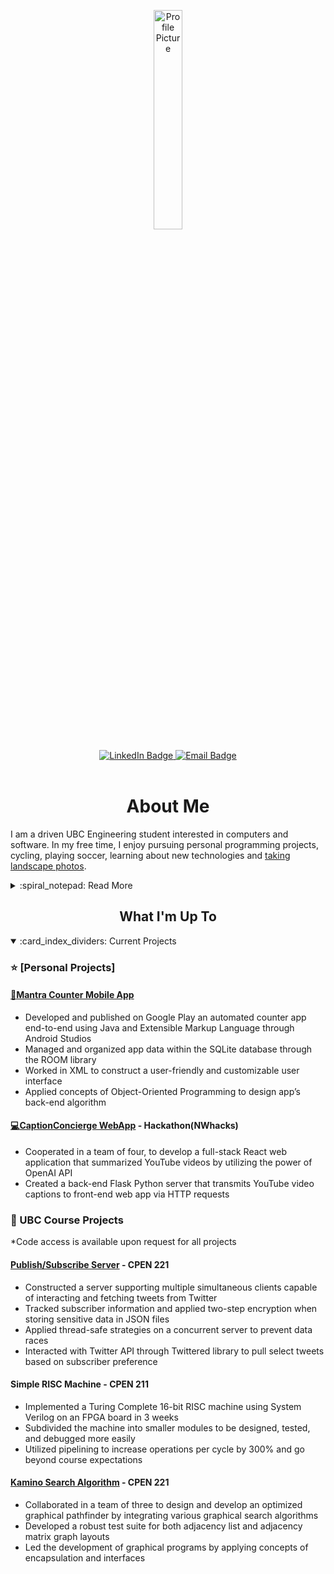 <!----- Picture & Links ----->

<p id="profile-picture" align="center">
  <img width=30% src="https://github.com/ElioDiNino/ElioDiNino/blob/master/profile.png" alt="Profile Picture">
</p>

<div id="badges" align="center">
  <a href="https://www.linkedin.com/in/richard-sun-6b5a16178/">
    <img src="https://img.shields.io/badge/LinkedIn-22242d?logo=linkedin&logoColor=white&style=for-the-badge" alt="LinkedIn Badge">
  </a>
  <a href="richardsun.gz@gmail.com">
    <img src="https://img.shields.io/badge/Email-22242d?style=for-the-badge&logo=gmail&logoColor=white" alt="Email Badge">
  </a>
</div>

<br/>

<!----- About Me ----->

<h1 align="center">About Me</h1>

I am a driven UBC Engineering student interested in computers and software. In my free time, I enjoy pursuing personal programming projects, cycling, playing soccer, learning about new technologies and [taking landscape photos](https://photography.eliodinino.com).

<details>
  <summary>:spiral_notepad: Read More</summary>
  
  <br/>
  
  One of my values is to always continue learning. To uphold this, I pursue projects that require me to learn new skills and I seek new experiences, often outside of my comfort zone. I also look to meet new people and challenge myself whenever I can. I believe that this continuous learning and seeking of challenges is important to my growth and adaptability.
  
  My hard-working nature and natural leadership skills make me a valuable team member who can both listen and lead if needed. Furthermore, my attention to detail and organizational skills contribute to the timely completion of high-quality deliverables. As a result of these core attributes, along with my past experiences and promising future, I was awarded full-ride scholarships to both UBC and McMaster University.

  
  ## :dart: Professional Goal
  I hope to use my current and future skills to pursue a career in the Computer Engineering field. To get there I am looking to try many different roles through co-ops and volunteering opportunities at UBC. Following this, I will seek a career that I am passionate about and one that makes a positive impact on the world.
  
</details>

<!----- Projects ----->

<h2 align="center">What I'm Up To</h2>

<details open>
  <summary>:card_index_dividers: Current Projects</summary>
  
  ### :star: [Personal Projects]
  #### [:iphone:Mantra Counter Mobile App](https://github.com/Richard1688Sun/MantraCounter)
  - Developed and published on Google Play an automated counter app end-to-end using Java and Extensible Markup Language through Android Studios
  - Managed and organized app data within the SQLite database through the ROOM library
  - Worked in XML to construct a user-friendly and customizable user interface
  - Applied concepts of Object-Oriented Programming to design app’s back-end algorithm
  
  #### [:computer:CaptionConcierge WebApp](https://github.com/afahimi/CaptionConcierge-NWHacks2023) - Hackathon(NWhacks)
  - Cooperated in a team of four, to develop a full-stack React web application that summarized YouTube videos by utilizing the power of OpenAI API
  - Created a back-end Flask Python server that transmits YouTube video captions to front-end web app via HTTP requests
  
  ### :school: UBC Course Projects
  *Code access is available upon request for all projects
  #### [Publish/Subscribe Server](https://cpen221-ubc.notion.site/Message-Queues-Pub-Sub-with-Twitter-c5965b28ed01482aad44dbaadac19b77) - CPEN 221
  - Constructed a server supporting multiple simultaneous clients capable of interacting and fetching tweets from Twitter
  - Tracked subscriber information and applied two-step encryption when storing sensitive data in JSON files
  - Applied thread-safe strategies on a concurrent server to prevent data races
  - Interacted with Twitter API through Twittered library to pull select tweets based on subscriber preference
  
  #### Simple RISC Machine - CPEN 211
  - Implemented a Turing Complete 16-bit RISC machine using System Verilog on an FPGA board in 3 weeks
  - Subdivided the machine into smaller modules to be designed, tested, and debugged more easily
  - Utilized pipelining to increase operations per cycle by 300% and go beyond course expectations
  
  #### [Kamino Search Algorithm](https://cpen221-ubc.notion.site/Graphs-Games-and-Interplanetary-Travel-79cb9a0844634b7288226639604eb0b0) - CPEN 221
  - Collaborated in a team of three to design and develop an optimized graphical pathfinder by integrating various graphical search algorithms
  - Developed a robust test suite for both adjacency list and adjacency matrix graph layouts
  - Led the development of graphical programs by applying concepts of encapsulation and interfaces
  
</details>

<!-- <div id="language-stats" align="center">
  <img src="https://github-readme-stats.vercel.app/api/top-langs/?username=ElioDiNino&layout=compact&langs_count=6&bg_color=22242d&hide_border=true&text_color=c9d1d9&title_color=c9d1d9">
</div> -->

